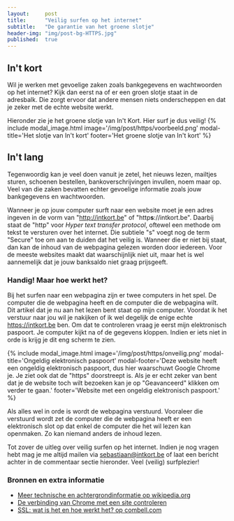 ```yaml
---
layout:     post
title:      "Veilig surfen op het internet"
subtitle:   "De garantie van het groene slotje"
header-img: "img/post-bg-HTTPS.jpg"
published:  true
---
```

## In\'t kort

Wil je werken met gevoelige zaken zoals bankgegevens en wachtwoorden op het internet? Kijk dan eerst na of er een groen slotje staat in de adresbalk. Die zorgt ervoor dat andere mensen niets onderscheppen en dat je zeker met de echte website werkt.

Hieronder zie je het groene slotje van In\'t Kort. Hier surf je dus veilig!
{% include modal_image.html image='/img/post/https/voorbeeld.png' modal-title='Het slotje van In\'t kort' footer='Het groene slotje van In\'t kort' %}

## In\'t lang

Tegenwoordig kan je veel doen vanuit je zetel, het nieuws lezen, mailtjes sturen, schoenen bestellen, bankoverschrijvingen invullen, noem maar op. Veel van die zaken bevatten echter gevoelige informatie zoals jouw bankgegevens en wachtwoorden.

Wanneer je op jouw computer surft naar een website moet je een adres ingeven in de vorm van "http://intkort.be" of "http**s**://intkort.be". Daarbij staat de "http" voor _Hyper text transfer protocol_, oftewel een methode om tekst te versturen over het internet. Die subtiele "s" voegt nog de term "Secure" toe om aan te duiden dat het veilig is. Wanneer die er niet bij staat, dan kan de inhoud van de webpagina gelezen worden door iedereen. Voor de meeste websites maakt dat waarschijnlijk niet uit, maar het is wel aannemelijk dat je jouw banksaldo niet graag prijsgeeft.

### Handig! Maar hoe werkt het?

Bij het surfen naar een webpagina zijn er twee computers in het spel. De computer die de webpagina heeft en de computer die de webpagina wilt. Dit artikel dat je nu aan het lezen bent staat op mijn computer. Voordat ik het verstuur naar jou wil je nakijken of ik wel degelijk de enige echte https://intkort.be ben. Om dat te controleren vraag je eerst mijn elektronisch paspoort. Je computer kijkt na of de gegevens kloppen. Indien er iets niet in orde is krijg je dit eng scherm te zien.

{% include modal_image.html image='/img/post/https/onveilig.png' modal-title='Ongeldig elektronisch paspoort' modal-footer='Deze website heeft een ongeldig elektronisch paspoort, dus hier waarschuwt Google Chrome je. Je ziet ook dat de "https" doorstreept is. Als je er echt zeker van bent dat je de website toch wilt bezoeken kan je op "Geavanceerd" klikken om verder te gaan.' footer='Website met een ongeldig elektronisch paspoort.' %}

Als alles wel in orde is wordt de webpagina verstuurd. Vooraleer die verstuurd wordt zet de computer die de webpagina heeft er een elektronisch slot op dat enkel de computer die het wil lezen kan openmaken. Zo kan niemand anders de inhoud lezen.

Tot zover de uitleg over veilig surfen op het internet. Indien je nog vragen hebt mag je me altijd mailen via <sebastiaan@intkort.be> of laat een bericht achter in de commentaar sectie hieronder. Veel (veilig) surfplezier!

### Bronnen en extra informatie
- [Meer technische en achtergrondinformatie op wikipedia.org](https://nl.wikipedia.org/wiki/HyperText_Transfer_Protocol_Secure "meer technische en achtergrondinformatie op wikipedia.org")
- [De verbinding van Chrome met een site controleren](https://support.google.com/chrome/answer/95617?hl=nl "de verbinding van Chrome met een site controleren")
- [SSL: wat is het en hoe werkt het? op combell.com](https://www.combell.com/nl/blog/ssl-wat-is-het-en-hoe-werkt-het/ "SSL: wat is het en hoe werkt het? op combell.com")
